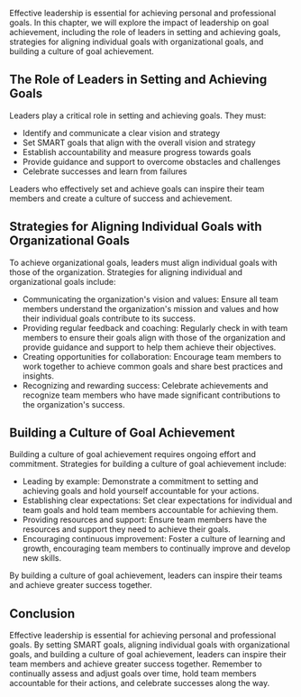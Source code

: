 
Effective leadership is essential for achieving personal and professional goals. In this chapter, we will explore the impact of leadership on goal achievement, including the role of leaders in setting and achieving goals, strategies for aligning individual goals with organizational goals, and building a culture of goal achievement.

The Role of Leaders in Setting and Achieving Goals
--------------------------------------------------

Leaders play a critical role in setting and achieving goals. They must:

* Identify and communicate a clear vision and strategy
* Set SMART goals that align with the overall vision and strategy
* Establish accountability and measure progress towards goals
* Provide guidance and support to overcome obstacles and challenges
* Celebrate successes and learn from failures

Leaders who effectively set and achieve goals can inspire their team members and create a culture of success and achievement.

Strategies for Aligning Individual Goals with Organizational Goals
------------------------------------------------------------------

To achieve organizational goals, leaders must align individual goals with those of the organization. Strategies for aligning individual and organizational goals include:

* Communicating the organization's vision and values: Ensure all team members understand the organization's mission and values and how their individual goals contribute to its success.
* Providing regular feedback and coaching: Regularly check in with team members to ensure their goals align with those of the organization and provide guidance and support to help them achieve their objectives.
* Creating opportunities for collaboration: Encourage team members to work together to achieve common goals and share best practices and insights.
* Recognizing and rewarding success: Celebrate achievements and recognize team members who have made significant contributions to the organization's success.

Building a Culture of Goal Achievement
--------------------------------------

Building a culture of goal achievement requires ongoing effort and commitment. Strategies for building a culture of goal achievement include:

* Leading by example: Demonstrate a commitment to setting and achieving goals and hold yourself accountable for your actions.
* Establishing clear expectations: Set clear expectations for individual and team goals and hold team members accountable for achieving them.
* Providing resources and support: Ensure team members have the resources and support they need to achieve their goals.
* Encouraging continuous improvement: Foster a culture of learning and growth, encouraging team members to continually improve and develop new skills.

By building a culture of goal achievement, leaders can inspire their teams and achieve greater success together.

Conclusion
----------

Effective leadership is essential for achieving personal and professional goals. By setting SMART goals, aligning individual goals with organizational goals, and building a culture of goal achievement, leaders can inspire their team members and achieve greater success together. Remember to continually assess and adjust goals over time, hold team members accountable for their actions, and celebrate successes along the way.
